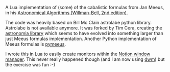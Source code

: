 A Lua implementation of (some) of the cabalistic formulas from Jan Meeus, in his [Astronomical Algorithms (Willman-Bell, 2nd edition)][1].

The code was heavily based on Bill Mc Clain astrolabe python library. Astrolabe is not available anymore. It was forked by Tim Cera, creating the [astronomia library][2] which seems to have evolved into something larger than just Meeus formulas implementation.
Another Python implementation of Meeus formulas is [pymeeus][4].

I wrote this in Lua to easily create monitors within the [Notion window manager][3]. This never really happened though (and I am now using [dwm][5]) but the exercise was fun :-)

[1]:https://www.willbell.com/mathmc1.htm
[2]:https://pypi.python.org/pypi/astronomia
[3]:http://notion.sourceforge.net
[4]:https://pypi.org/project/PyMeeus
[5]:https://dwm.suckless.org

